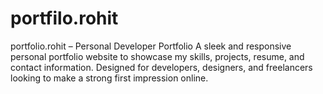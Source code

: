 # portfilo.rohit
portfolio.rohit – Personal Developer Portfolio A sleek and responsive personal portfolio website to showcase my skills, projects, resume, and contact information. Designed for developers, designers, and freelancers looking to make a strong first impression online.
